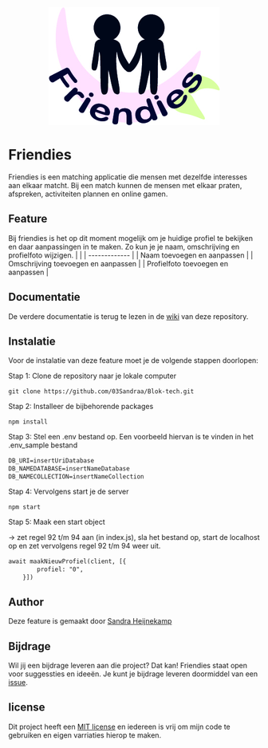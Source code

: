 <p align="center">
  <img src="public/wiki-fotos/friendiesLogo.jpg">
</p>

# Friendies
Friendies is een matching applicatie die mensen met dezelfde interesses aan elkaar matcht. Bij een match kunnen de mensen met elkaar praten, afspreken, activiteiten plannen en online gamen. 

## Feature
Bij friendies is het op dit moment mogelijk om je huidige profiel te bekijken en daar aanpassingen in te maken. Zo kun je je naam, omschrijving en profielfoto wijzigen.
|  |
| ------------- |
| Naam toevoegen en aanpassen | 
| Omschrijving toevoegen en aanpassen |
| Profielfoto toevoegen en aanpassen |

## Documentatie
De verdere documentatie is terug te lezen in de [wiki](https://github.com/03Sandraa/Blok-tech/wiki) van deze repository. 


## Instalatie
Voor de instalatie van deze feature moet je de volgende stappen doorlopen:

Stap 1: Clone de repository naar je lokale computer
```
git clone https://github.com/03Sandraa/Blok-tech.git
```

Stap 2: Installeer de bijbehorende packages
```
npm install
```

Stap 3: Stel een .env bestand op. Een voorbeeld hiervan is te vinden in het .env_sample bestand
```
DB_URI=insertUriDatabase
DB_NAMEDATABASE=insertNameDatabase
DB_NAMECOLLECTION=insertNameCollection
```

Stap 4: Vervolgens start je de server
```
npm start
```

Stap 5: Maak een start object 

-> zet regel 92 t/m 94 aan (in index.js), sla het bestand op, start de localhost op en zet vervolgens regel 92 t/m 94 weer uit.
```
await maakNieuwProfiel(client, [{
        profiel: "0",
    }])
```
## Author
Deze feature is gemaakt door [Sandra Heijnekamp](https://github.com/03Sandraa)

## Bijdrage
Wil jij een bijdrage leveren aan die project? Dat kan! Friendies staat open voor suggessties en ideeën. Je kunt je bijdrage leveren doormiddel van een [issue](https://github.com/03Sandraa/Blok-tech/issues).

## license
Dit project heeft een [MIT license](https://github.com/03Sandraa/Blok-tech/blob/main/LICENSE.md) en iedereen is vrij om mijn code te gebruiken en eigen varriaties hierop te maken.
